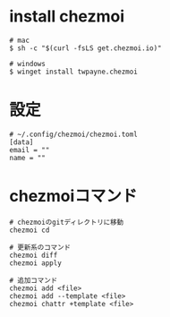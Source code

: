 # install chezmoi
```
# mac
$ sh -c "$(curl -fsLS get.chezmoi.io)"

# windows
$ winget install twpayne.chezmoi
```

# 設定
```
# ~/.config/chezmoi/chezmoi.toml
[data]
email = ""
name = ""
```

# chezmoiコマンド
```
# chezmoiのgitディレクトリに移動
chezmoi cd

# 更新系のコマンド
chezmoi diff
chezmoi apply

# 追加コマンド
chezmoi add <file>
chezmoi add --template <file>
chezmoi chattr +template <file>
```
